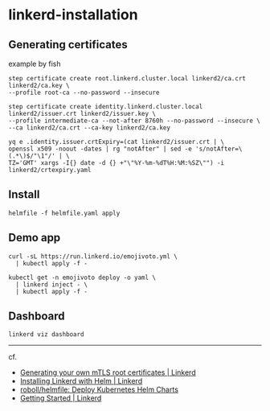 # linkerd-installation

## Generating certificates

example by fish

```fish
step certificate create root.linkerd.cluster.local linkerd2/ca.crt linkerd2/ca.key \
--profile root-ca --no-password --insecure
```

```fish
step certificate create identity.linkerd.cluster.local linkerd2/issuer.crt linkerd2/issuer.key \
--profile intermediate-ca --not-after 8760h --no-password --insecure \
--ca linkerd2/ca.crt --ca-key linkerd2/ca.key
```

```fish
yq e .identity.issuer.crtExpiry=(cat linkerd2/issuer.crt | \
openssl x509 -noout -dates | rg "notAfter" | sed -e 's/notAfter=\(.*\)$/"\1"/' | \
TZ='GMT' xargs -I{} date -d {} +"\"%Y-%m-%dT%H:%M:%SZ\"") -i linkerd2/crtexpiry.yaml
```

## Install

```
helmfile -f helmfile.yaml apply
```

## Demo app

```
curl -sL https://run.linkerd.io/emojivoto.yml \
  | kubectl apply -f -
```

```
kubectl get -n emojivoto deploy -o yaml \
  | linkerd inject - \
  | kubectl apply -f -
```

## Dashboard

```
linkerd viz dashboard
```

---

cf.

- [Generating your own mTLS root certificates | Linkerd](https://linkerd.io/2.11/tasks/generate-certificates/)
- [Installing Linkerd with Helm | Linkerd](https://linkerd.io/2.11/tasks/install-helm/)
- [roboll/helmfile: Deploy Kubernetes Helm Charts](https://github.com/roboll/helmfile)
- [Getting Started | Linkerd](https://linkerd.io/2.11/getting-started/)
